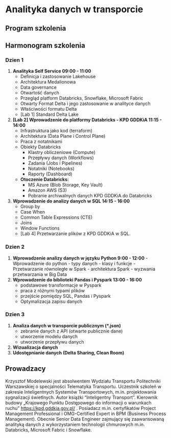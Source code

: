 # Analityka danych w transporcie


## Program szkolenia

## Harmonogram szkolenia

### Dzien 1
1. **Analityka Self Service 09:00 - 11:00**
    - Definicja i zastosowanie Lakehouse 
    - Architektura Medalionowa 
    - Data governance
    - Otwartość danych
    - Przegląd platform Databricks, Snowflake, Microsoft Fabric
    - Otwarty Format Delta i jego zastosowanie w analityce danych
    - Właściwości formatu Delta
    - [Lab 1] Standard Delta Lake
2. **[Lab 2] Wprowadzenie do platformy Databricks - KPD GDDKiA 11:15 - 14:00**
    - Infrastruktura jako kod (terraform)
    - Architektura (Data Plane i Control Plane)
    - Praca z notatnikami
    - Obiekty Databricks
        - Klastry obliczeniowe (Compute)
        - Przepływy danych (Workflows)
        - Zadania (Jobs i Pipelines)
        - Notatniki (Notebooks)
        - Raporty (Dashboard)
   - **Otoczenie Databricks:**
     - MS Azure (Blob Storage, Key Vault)
     - Amazon AWS (S3)
     - Pobranie archiwalnych danych KPD GDDKiA do Databricks
3. **Wprowadzenie do analizy danych w SQL 14:15 - 16:00**
     - Group by
     - Case When
     - Common Table Expressions (CTE)
     - Joins
     - Window Functions
     - [Lab 4] Przetwarzanie plików z KPD GDDKiA w SQL.

### Dzien 2
1. **Wprowadzenie analizy danych w języku Python 9:00 - 12:00**
       - Wprowadzenie do python 
         - typy danych
         - klasy i funkcje
       - Przetwarzanie równoległe w Spark
           - architektura Spark
           - wyzwania przetwarzania w Big Data
2. **Wprowadzenie do biblioteki Pandas i Pyspark 13:00 - 16:00**
     - podstawowe transformacje w Pyspark
     - praca z różnymi typami plików
     - przejście pomiędzy SQL, Pandas i Pyspark
     - Optymalizacja zapisu danych

    
### Dzien 3
1. **Analiza danych w transporcie publicznym (*.json)**
    - zebranie danych z API (otwarte publicznie dane)
    - utworzenie modelu danych
    - utworzenie przepływu danych
2. **Wizualizacja danych**
3. **Udostępnianie danych (Delta Sharing, Clean Room)**





## Prowadzacy

Krzysztof Modelewski jest absolwentem Wydziału Transportu Politechniki Warszawskiej o specjalności Telematyka Transportu. Uczestnik szkoleń
w zakresie Inteligentnych Systemów Transportowych, m.in. projektowania sygnalizacji świetlnych. Autor książki “Inteligentny Transport”. Kierownik
budowy „Krajowego Punktu Dostępowego do informacji o warunkach ruchu” https://kpd.gddkia.gov.pl/ . Posiadacz m.in. certyfikatów Project Management Professional 
i OMG-Certified Expert in BPM (Business Process Management). Obecnie Senior Data Engineer zajmujący się zaawansowaną analityką danych z wykorzystaniem 
technologii chmurowych m.in. Databricks, Microsoft Fabric i Snowflake.




   